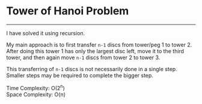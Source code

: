 # Tower of Hanoi Problem

<hr>

I have solved it using recursion.

My main approach is to first transfer `n-1` discs from tower/peg 1
to tower 2. After doing this tower 1 has only the largest disc left, move it to the third tower, and then
 again move `n-1` discs from tower 2 to tower 3.

This transferring of `n-1` discs is not necessarily done in a single step. Smaller steps may be required to complete the bigger
 step.

Time Complexity: O(2<sup>n</sup>) <br>
Space Complexity: O(n)